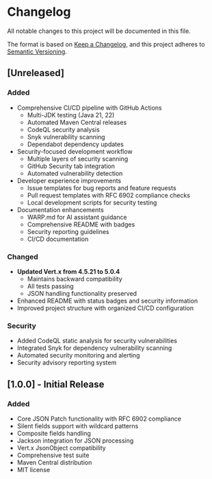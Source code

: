 # Changelog

All notable changes to this project will be documented in this file.

The format is based on [Keep a Changelog](https://keepachangelog.com/en/1.0.0/),
and this project adheres to [Semantic Versioning](https://semver.org/spec/v2.0.0.html).

## [Unreleased]

### Added
- Comprehensive CI/CD pipeline with GitHub Actions
  - Multi-JDK testing (Java 21, 22)
  - Automated Maven Central releases
  - CodeQL security analysis
  - Snyk vulnerability scanning
  - Dependabot dependency updates
- Security-focused development workflow
  - Multiple layers of security scanning
  - GitHub Security tab integration
  - Automated vulnerability detection
- Developer experience improvements
  - Issue templates for bug reports and feature requests
  - Pull request templates with RFC 6902 compliance checks
  - Local development scripts for security testing
- Documentation enhancements
  - WARP.md for AI assistant guidance
  - Comprehensive README with badges
  - Security reporting guidelines
  - CI/CD documentation

### Changed
- **Updated Vert.x from 4.5.21 to 5.0.4**
  - Maintains backward compatibility
  - All tests passing
  - JSON handling functionality preserved
- Enhanced README with status badges and security information
- Improved project structure with organized CI/CD configuration

### Security
- Added CodeQL static analysis for security vulnerabilities
- Integrated Snyk for dependency vulnerability scanning
- Automated security monitoring and alerting
- Security advisory reporting system

## [1.0.0] - Initial Release

### Added
- Core JSON Patch functionality with RFC 6902 compliance
- Silent fields support with wildcard patterns
- Composite fields handling
- Jackson integration for JSON processing
- Vert.x JsonObject compatibility
- Comprehensive test suite
- Maven Central distribution
- MIT license